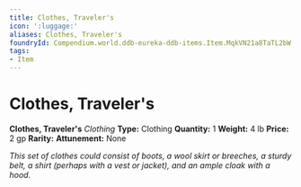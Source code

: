 ```yaml
---
title: Clothes, Traveler's
icon: ':luggage:'
aliases: Clothes, Traveler's
foundryId: Compendium.world.ddb-eureka-ddb-items.Item.MqkVN21a8TaTL2bW
tags:
- Item
---
```


# Clothes, Traveler's

**Clothes, Traveler's**
_Clothing_
**Type:** Clothing
**Quantity:** 1
**Weight:** 4 lb
**Price:** 2 gp
**Rarity:** 
**Attunement:** None

*This set of clothes could consist of boots, a wool skirt or breeches, a sturdy belt, a shirt (perhaps with a vest or jacket), and an ample cloak with a hood.*